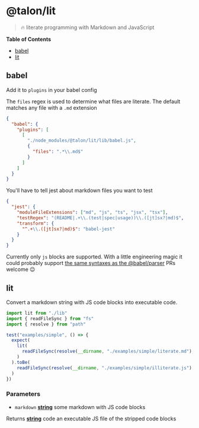 <!-- Generated by @talon/sip. Update this documentation by updating the source code. -->

# @talon/lit

> 🔥 literate programming with Markdown and JavaScript

**Table of Contents**

<!-- toc -->

- [babel](#babel)
- [lit](#lit)

<!-- tocstop -->

## babel

Add it to `plugins` in your babel config

The `files` regex is used to determine what files are literate. The default matches any file with a `.md` extension

```json
{
  "babel": {
    "plugins": [
      [
        "./node_modules/@talon/lit/lib/babel.js",
        {
          "files": ".*\\.md$"
        }
      ]
    ]
  }
}
```

You'll have to tell jest about markdown files you want to test

```json
{
  "jest": {
    "moduleFileExtensions": ["md", "js", "ts", "jsx", "tsx"],
    "testRegex": "(README|.+\\.(test|spec|usage))\\.([jt]sx?|md)$",
    "transform": {
      "^.+\\.([jt]sx?|md)$": "babel-jest"
    }
  }
}
```

Currently only `js` blocks are supported. With a little engineering magic it could probably support
[the same syntaxes as the @babel/parser][1]
PRs welcome 😉

## lit

Convert a markdown string with JS code blocks into executable code.

```js
import lit from "./lib"
import { readFileSync } from "fs"
import { resolve } from "path"

test("examples/simple", () => {
  expect(
    lit(
      readFileSync(resolve(__dirname, "./examples/simple/literate.md"), "utf8")
    )
  ).toBe(
    readFileSync(resolve(__dirname, "./examples/simple/illiterate.js"), "utf8")
  )
})
```

### Parameters

- `markdown` **[string][2]** some markdown with JS code blocks

Returns **[string][2]** code an executable JS file of the stripped code blocks

[1]: https://babeljs.io/docs/en/babel-parser#language-extensions
[2]: https://developer.mozilla.org/docs/Web/JavaScript/Reference/Global_Objects/String
